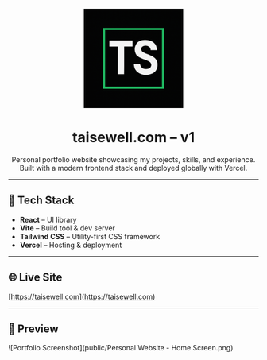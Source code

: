 <p align="center">
  <img src="public/Initials Logo.png" alt="TS Logo" width="200">
</p>

<h1 align="center"> 
    taisewell.com – v1
</h1>
<p align="center">
    Personal portfolio website showcasing my projects, skills, and experience.  
    Built with a modern frontend stack and deployed globally with Vercel.
</p>

---

## 🚀 Tech Stack
- **React** – UI library
- **Vite** – Build tool & dev server
- **Tailwind CSS** – Utility-first CSS framework
- **Vercel** – Hosting & deployment

---

## 🌐 Live Site
[https://taisewell.com](https://taisewell.com)

---

## 📸 Preview
![Portfolio Screenshot](public/Personal Website - Home Screen.png)

